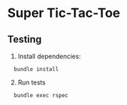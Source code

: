 # Super Tic-Tac-Toe

## Testing
1. Install dependencies:
```
  bundle install
```

2. Run tests
```
  bundle exec rspec
```
